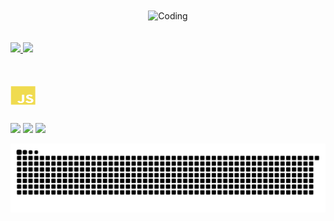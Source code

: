 <div align="center">
<img align="center" alt="Coding" width="650" src="https://i.ibb.co/GJ1z1Kv/git-cover-filipe-final.png">
 </div>

<div align="left">
 <br><br>
  <a href="https://github.com/fiehvaz">
  <img height="180em" src="https://github-readme-stats.vercel.app/api?username=fiehvaz&show_icons=true&theme=github_dark&include_all_commits=true&count_private=true"/>
  <img height="180em" src="https://github-readme-stats.vercel.app/api/top-langs/?username=fiehvaz&layout=compact&langs_count=7&theme=github_dark"/>
</div>
  
<div style="display: inline_block"><br><br><br>
  <img align="center" alt="Rafa-Js" height="30" width="40" src="https://raw.githubusercontent.com/devicons/devicon/master/icons/javascript/javascript-plain.svg">
</div>
  
  ##
 
<div> 
 <a href="https://instagram.com/vazlourenco" target="_blank"><img src="https://img.shields.io/badge/-Instagram-%23E4405F?style=for-the-badge&logo=instagram&logoColor=white" target="_blank"></a>
   <a href = "mailto:vaz.louren@gmail.com"><img src="https://img.shields.io/badge/-Gmail-%23333?style=for-the-badge&logo=gmail&logoColor=white" target="_blank"></a>
  <a href="https://www.linkedin.com/in/filipe-vaz-louren%C3%A7o/" target="_blank"><img src="https://img.shields.io/badge/-LinkedIn-%230077B5?style=for-the-badge&logo=linkedin&logoColor=white" target="_blank"></a> 
 
  ![Snake animation](https://github.com/fiehvaz/fiehvaz/blob/output/github-contribution-grid-snake.svg)
 
</div>
